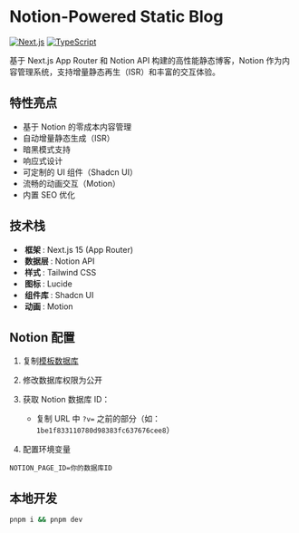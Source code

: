 # Notion-Powered Static Blog

[![Next.js](https://img.shields.io/badge/Next.js-15.0.0-000000?logo=next.js)](https://nextjs.org/)
[![TypeScript](https://img.shields.io/badge/TypeScript-5.0.0-3178C6?logo=typescript)](https://www.typescriptlang.org/)

基于 Next.js App Router 和 Notion API 构建的高性能静态博客，Notion 作为内容管理系统，支持增量静态再生（ISR）和丰富的交互体验。

## 特性亮点

- 基于 Notion 的零成本内容管理
- 自动增量静态生成（ISR）
- 暗黑模式支持
- 响应式设计
- 可定制的 UI 组件（Shadcn UI）
- 流畅的动画交互（Motion）
- 内置 SEO 优化

## 技术栈

- ​**​ 框架 ​**​: Next.js 15 (App Router)
- ​**​ 数据层 ​**​: Notion API
- ​**​ 样式 ​**​: Tailwind CSS
- ​**​ 图标 ​**​: Lucide
- ​**​ 组件库 ​**​: Shadcn UI
- ​**​ 动画 ​**​: Motion

## Notion 配置

1. 复制[模板数据库](https://zephyrrr.notion.site/1be1f833110780d98383fc637676cee8?v=1be1f833110780839e62000c8c92f8e3&pvs=4)
2. 修改数据库权限为公开

3. 获取 Notion 数据库 ID：

   - 复制 URL 中 `?v=` 之前的部分（如：`1be1f833110780d98383fc637676cee8`）

4. 配置环境变量

```env
NOTION_PAGE_ID=你的数据库ID
```

## 本地开发

```bash
pnpm i && pnpm dev
```
